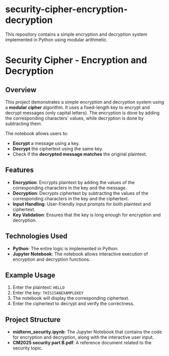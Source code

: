 # security-cipher-encryption-decryption
This repository contains a simple encryption and decryption system implemented in Python using modular arithmetic. 

# Security Cipher - Encryption and Decryption

## Overview
This project demonstrates a simple encryption and decryption system using a **modular cipher** algorithm. It uses a fixed-length key to encrypt and decrypt messages (only capital letters). The encryption is done by adding the corresponding characters' values, while decryption is done by subtracting them. 

The notebook allows users to:
- **Encrypt** a message using a key.
- **Decrypt** the ciphertext using the same key.
- Check if the **decrypted message matches** the original plaintext.

## Features
- **Encryption**: Encrypts plaintext by adding the values of the corresponding characters in the key and the message.
- **Decryption**: Decrypts ciphertext by subtracting the values of the corresponding characters in the key and the ciphertext.
- **Input Handling**: User-friendly input prompts for both plaintext and ciphertext.
- **Key Validation**: Ensures that the key is long enough for encryption and decryption.

## Technologies Used
- **Python**: The entire logic is implemented in Python.
- **Jupyter Notebook**: The notebook allows interactive execution of encryption and decryption functions.

## Example Usage
1. Enter the plaintext: `HELLO`
2. Enter the key: `THISISANEXAMPLEKEY`
3. The notebook will display the corresponding ciphertext.
4. Enter the ciphertext to decrypt and verify the correctness.

## Project Structure
- **midterm_security.ipynb**: The Jupyter Notebook that contains the code for encryption and decryption, along with the interactive user input.
- **CM2025 security part B.pdf**: A reference document related to the security topic.

